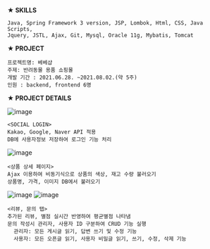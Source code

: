 
**★ SKILLS**
 
    Java, Spring Framework 3 version, JSP, Lombok, Html, CSS, Java Scripts, 
    Jquery, JSTL, Ajax, Git, Mysql, Oracle 11g, Mybatis, Tomcat


**★ PROJECT**
 
    프로젝트명: 베베샵 
    주제: 반려동물 용품 쇼핑몰
    개발 기간 : 2021.06.28. ~2021.08.02.(약 5주)
    인원 : backend, frontend 6명
  

**★ PROJECT DETAILS**  
 
 ![image](https://user-images.githubusercontent.com/80886742/129671771-f366806c-2713-4a3d-a2a3-8a3728885786.png)
    
    <SOCIAL LOGIN>
    Kakao, Google, Naver API 적용
    DB에 사용자정보 저장하여 로그인 기능 처리
    
 
![image](https://user-images.githubusercontent.com/80886742/129668671-04dee719-87d4-47b9-ab9e-0da953ea201d.png)  
    
    <상품 상세 페이지>
    Ajax 이용하여 비동기식으로 상품의 색상, 재고 수량 불러오기
    상품명, 가격, 이미지 DB에서 불러오기
    
    
![image](https://user-images.githubusercontent.com/80886742/129669198-c18504ab-1199-4d80-b99e-4e86732dc5e5.png)
![image](https://user-images.githubusercontent.com/80886742/129671582-947dc47f-a923-42f7-a47d-82032540bb9f.png)    
    
    <리뷰, 문의 탭>
    추가된 리뷰, 별점 실시간 반영하여 평균별점 나타냄
    문의 작성시 관리자, 사용자 ID 구분하여 CRUD 기능 실행
      관리자: 모든 게시글 읽기, 답변 쓰기 및 수정 기능
      사용자: 모든 오픈글 읽기, 사용자 비밀글 읽기, 쓰기, 수정, 삭제 기능




   
